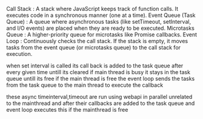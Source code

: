 Call Stack : A stack where JavaScript keeps track of function calls. It executes code in a synchronous manner (one at a time).
Event Queue (Task Queue) : A queue where asynchronous tasks (like setTimeout, setInterval, and I/O events) are placed when they are ready to be executed.
Microtasks Queue : A higher-priority queue for microtasks like Promise callbacks.
Event Loop : Continuously checks the call stack. If the stack is empty, it moves tasks from the event queue (or microtasks queue) to the call stack for execution.



when set interval is called its call back is added to the task queue after every given time untill its cleared 
if main thread is busy it stays in the task queue untill its free 
if the main thread is free the event loop sends the tasks from the task queue to the main thread to execute  the callback

these async timeinterval,timeout are run using webapi in parallel unrelated to the mainthread and after their callbacks  are added to the task queue 
and event loop executes this if the mainthread is free 

